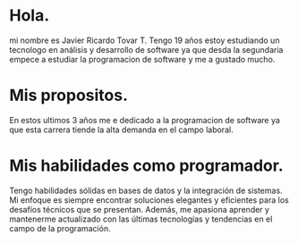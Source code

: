 # Hola.
mi nombre es Javier Ricardo Tovar T. Tengo 19 años estoy estudiando un tecnologo en análisis y desarrollo de software ya que desda la segundaria empece a estudiar 
la programacion de software y me a gustado mucho.

# Mis propositos.
En estos ultimos 3 años me e dedicado a la programacion de software  ya que esta carrera tiende la alta demanda en el campo laboral. 

# Mis habilidades como programador.
Tengo habilidades sólidas en bases de datos y la integración de sistemas. Mi enfoque es siempre encontrar soluciones elegantes y eficientes para los desafíos técnicos que se presentan. Además, me apasiona aprender y mantenerme actualizado con las últimas tecnologías y tendencias en el campo de la programación. 


